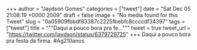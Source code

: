 
+++
author = "Jaydson Gomes"
categories = ["tweet"]
date = "Sat Dec 05 21:08:19 +0000 2009"
draft = false
image = "No media found for this Tweet"
slug = "0a05909fbbdf83387c2225fbebfc8ccccdf34397"
tags = ["tweet"]
title = """Daqui a pouco bora pra fe..."""
tweet = true
tweet_url = "https://twitter.com/jaydson/status/6379729725"
+++
Daqui a pouco bora pra festa da firma. #Ag210anos
